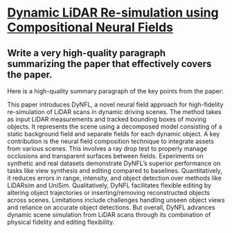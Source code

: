 # [Dynamic LiDAR Re-simulation using Compositional Neural Fields](https://arxiv.org/abs/2312.05247)

## Write a very high-quality paragraph summarizing the paper that effectively covers the paper.

 Here is a high-quality summary paragraph of the key points from the paper:

This paper introduces DyNFL, a novel neural field approach for high-fidelity re-simulation of LiDAR scans in dynamic driving scenes. The method takes as input LiDAR measurements and tracked bounding boxes of moving objects. It represents the scene using a decomposed model consisting of a static background field and separate fields for each dynamic object. A key contribution is the neural field composition technique to integrate assets from various scenes. This involves a ray drop test to properly manage occlusions and transparent surfaces between fields. Experiments on synthetic and real datasets demonstrate DyNFL’s superior performance on tasks like view synthesis and editing compared to baselines. Quantitatively, it reduces errors in range, intensity, and object detection over methods like LiDARsim and UniSim. Qualitatively, DyNFL facilitates flexible editing by altering object trajectories or inserting/removing reconstructed objects across scenes. Limitations include challenges handling unseen object views and reliance on accurate object detections. But overall, DyNFL advances dynamic scene simulation from LiDAR scans through its combination of physical fidelity and editing flexibility.

